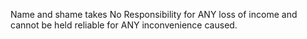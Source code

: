 Name and shame takes No Responsibility for ANY loss of income and cannot be held reliable for ANY inconvenience caused.
